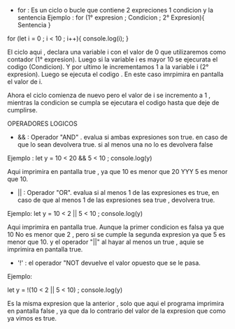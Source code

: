  * for : Es un ciclo o bucle que contiene 2 expreciones 1 condicion y la sentencia
 Ejemplo : for (1° expresion ; Condicion ; 2° Expresion){
            Sentencia
 }

 for (let i = 0 ; i < 10 ; i++){
     console.log(i);
 }

 El ciclo aqui , declara una variable i con el valor de 0 que utilizaremos como contador (1° expresion). 
 Luego si la variable i es mayor 10 se ejecurata el codigo (Condicion).
 Y por ultimo le incrementamos 1 a la variable i (2° expresion).
 Luego se ejecuta el codigo . En este caso imrpimira en pantalla el valor de i.

 Ahora el ciclo comienza de nuevo pero el valor de i se incremento a 1 , mientras la condicion se cumpla se ejecutara el codigo hasta que deje de cumplirse.

OPERADORES LOGICOS

 * && : Operador "AND" . evalua si ambas expresiones son true. en caso de que lo sean devolvera true. si al menos una no lo es devolvera false

Ejemplo : 
let y = 10 < 20 && 5 < 10 ;
console.log(y)

Aqui imprimira en pantalla true , ya que 10 es menor que 20 YYY 5 es menor que 10.

 * || : Operador "OR". evalua si al menos 1 de las expresiones es true, en caso de que al menos 1 de las expresiones sea true , devolvera true.

Ejemplo:
let y = 10 < 2 || 5 < 10 ;
console.log(y)

Aqui imprimira en pantalla true. Aunque la primer condicion es falsa ya que 10 No es menor que 2 , pero si se cumple la segunda expresion ya que 5 es menor que 10.
y el operador "||" al hayar al menos un true , aquie se imprimira en pantalla true.

 * '!' : el operador "NOT devuelve el valor opuesto que se le pasa.

 Ejemplo:

 let y = !(10 < 2 || 5 < 10) ;
console.log(y)

Es la misma expresion que la anterior , solo que aqui el programa imprimira en pantalla false , ya que da lo contrario del valor de la expresion que como ya vimos es true.
